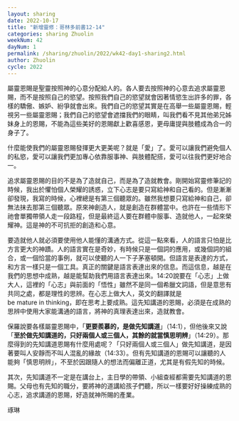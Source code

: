 ```yaml
---
layout: sharing
date: 2022-10-17
title: "新增靈修：哥林多前書12-14"
categories: sharing Zhuolin
weekNum: 42
dayNum: 1
permalink: /sharing/zhuolin/2022/wk42-day1-sharing2.html
author: Zhuolin
cycle: 2022
---  
```


屬靈恩賜是聖靈按照神的心意分配給人的。各人要去按照神的心意去追求屬靈恩賜，而不是按照自己的慾望。按照我們自己的慾望就會因著情慾生出許多的罪，各樣的驕傲、嫉妒、紛爭就會出來。我們自己的慾望其實是在高舉一些屬靈恩賜，輕視另一些屬靈恩賜；我們自己的慾望會遮擋我們的眼睛，叫我們看不見其他弟兄姊妹身上的恩賜，不能為這些美好的恩賜獻上歡喜感恩，更毋庸提與肢體成為合一的身子了。

什麼能使我們的屬靈恩賜發揮更大更美呢？就是「愛」了。愛可以讓我們避免個人的私慾，愛可以讓我們更加專心依靠服事神、與肢體配搭，愛可以往我們更好地合一。

追求屬靈恩賜的目的不是為了造就自己，而是為了造就教會。剛開始寫靈修筆記的時候，我出於懼怕個人榮耀的誘惑，立下心志是要只寫給神和自己看的。但是漸漸卻發現，我寫的時候，心裡總是有第三個聽眾的。雖然我想要只寫給神和自己，卻無法抹去那第三個聽眾。原來神創造人，就是創造在群體當中。也許在一些情形下祂會單獨帶領人走一段路程，但是最終這人要在群體中服事、造就他人，一起來榮耀神。這是神的不可抗拒的創造和心意。

要造就他人就必須要使用他人能懂的溝通方式。從這一點來看，人的語言只怕是比方言更大的神蹟。人的語言實在是奇妙，有時候只是一個詞的應用，或幾個詞的組合，或一個恰當的事例，就可以使聽的人一下子茅塞頓開。但語言是表達的方式，和方言一樣只是一個工具。真正的關鍵是語言表達出來的信息。而這信息，越是在我們的思想中成熟，越是能幫助我們用語言表達出來。14:20說要在「心志」上做大人，這裡的「心志」與前面的「悟性」雖然不是同一個希臘文詞語，但是意思有共同之處，都是理性的思辨。在心志上做大人，英文的翻譯就是be mature in thinking，即在思考上要成熟。這先知講道的恩賜，必須是在成熟的思辨中使用大家能溝通的語言，將神的真理表達出來，造就教會。

保羅說要各樣屬靈恩賜中，「**更要羨慕的，是做先知講道**」（14:1），但他後來又說「**至於做先知講道的，只好兩個人或三個人，其餘的就當慎思明辨**」（14:29）。那麼得到的先知講道恩賜有什麼用處呢？「只好兩個人或三個人」做先知講道，是因著要叫人安靜而不叫人混亂的緣故（14:33）。但有先知講道的恩賜可以讓聽的人能夠「慎思明辨」，不至於因跟隨人的想法而偏離正道，尤其是有假先知的時候。

其次，先知講道不一定是在講台上，主日學的帶領、小組查經都需要先知講道的恩賜。父母也有先知的職分，要將神的道講給孩子們聽，所以一樣要好好操練成熟的心志，追求講道的恩賜，好造就神所賜的產業。


琢琳
